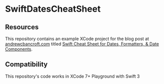 # SwiftDatesCheatSheet

## Resources
This repository contains an example XCode project for the blog post at [andrewcbancroft.com](http://www.andrewcbancroft.com) titled [Swift Cheat Sheet for Dates, Formatters, & Date Components](http://www.andrewcbancroft.com/2016/05/26/swift-cheat-sheet-for-dates-formatters-date-components/).

## Compatibility
This repository's code works in XCode 7+ Playground with Swift 3
